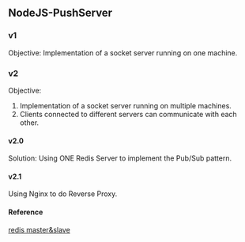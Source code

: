 ## NodeJS-PushServer

### v1

Objective: Implementation of a socket server running on one machine.

### v2
Objective: <br>
1. Implementation of a socket server running on multiple machines. <br>
2. Clients connected to different servers can communicate with each other. <br>

#### v2.0
Solution: Using ONE Redis Server to implement the Pub/Sub pattern.

#### v2.1 

Using Nginx to do Reverse Proxy.


#### Reference
[redis master&slave](https://blog.csdn.net/RobertoHuang/article/details/70766809)
